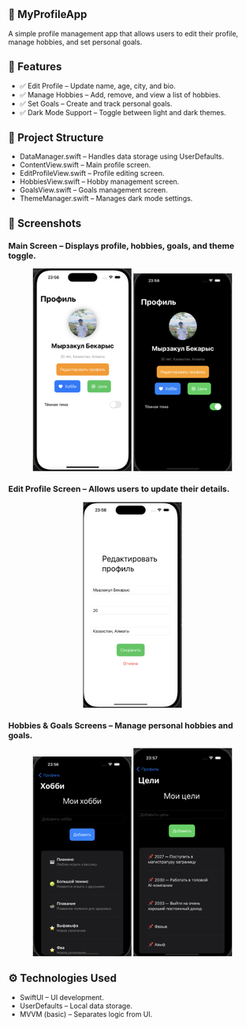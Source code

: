 ## 📌 MyProfileApp
A simple profile management app that allows users to edit their profile, manage hobbies, and set personal goals.

## 🚀 Features
- ✅ Edit Profile – Update name, age, city, and bio.
- ✅ Manage Hobbies – Add, remove, and view a list of hobbies.
- ✅ Set Goals – Create and track personal goals.
- ✅ Dark Mode Support – Toggle between light and dark themes.

## 📂 Project Structure
- DataManager.swift – Handles data storage using UserDefaults.
- ContentView.swift – Main profile screen.
- EditProfileView.swift – Profile editing screen.
- HobbiesView.swift – Hobby management screen.
- GoalsView.swift – Goals management screen.
- ThemeManager.swift – Manages dark mode settings.

## 📸 Screenshots

### Main Screen – Displays profile, hobbies, goals, and theme toggle.  
<p align="center">
  <img src="Preview/Снимок экрана 2025-02-14 в 23.56.35.png" width="200">
  <img src="Preview/Снимок экрана 2025-02-14 в 23.56.51.png" width="200">
</p>

### Edit Profile Screen – Allows users to update their details.  
<p align="center">
  <img src="Preview/Снимок экрана 2025-02-14 в 23.56.44.png" width="200">
</p>

### Hobbies & Goals Screens – Manage personal hobbies and goals.  
<p align="center">
  <img src="Preview/Снимок экрана 2025-02-14 в 23.56.58.png" width="200">
  <img src="Preview/Снимок экрана 2025-02-14 в 23.57.06.png" width="200">
</p>



## ⚙️ Technologies Used
- SwiftUI – UI development.
- UserDefaults – Local data storage.
- MVVM (basic) – Separates logic from UI.






